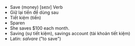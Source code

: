 - Save (money) [seɪv] Verb  
- Giữ lại tiền để dùng sau  
- Tiết kiệm (tiền)  
- Sparen  
- She saves $100 each month.  
- Saving (sự tiết kiệm), savings account (tài khoản tiết kiệm)  
- Latin: *salvare* ("to save")